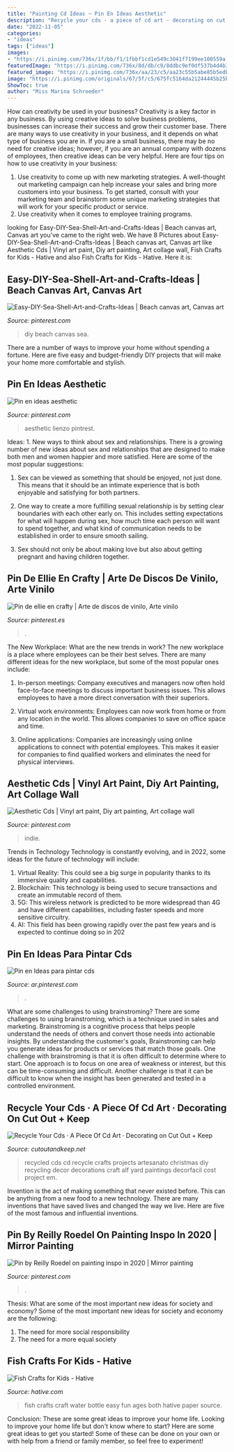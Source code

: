 ```yaml
---
title: "Painting Cd Ideas ~ Pin En Ideas Aesthetic"
description: "Recycle your cds · a piece of cd art · decorating on cut out + keep"
date: "2022-11-05"
categories:
- "ideas"
tags: ["ideas"]
images:
- "https://i.pinimg.com/736x/1f/bb/f1/1fbbf1cd1e549c3041f7199ee100559a.jpg"
featuredImage: "https://i.pinimg.com/736x/8d/db/c9/8ddbc9ef0df537b4d4b328829392bd4c.jpg"
featured_image: "https://i.pinimg.com/736x/aa/23/c5/aa23c55b5abe85b5edb67df201b1d553.jpg"
image: "https://i.pinimg.com/originals/67/5f/c5/675fc5164da21244445b25b310c21b50.jpg"
ShowToc: true
author: "Miss Marina Schroeder"
---
```



How can creativity be used in your business?
Creativity is a key factor in any business. By using creative ideas to solve business problems, businesses can increase their success and grow their customer base. There are many ways to use creativity in your business, and it depends on what type of business you are in. If you are a small business, there may be no need for creative ideas; however, if you are an annual company with dozens of employees, then creative ideas can be very helpful. Here are four tips on how to use creativity in your business: 
1) Use creativity to come up with new marketing strategies. A well-thought out marketing campaign can help increase your sales and bring more customers into your business. To get started, consult with your marketing team and brainstorm some unique marketing strategies that will work for your specific product or service. 
2) Use creativity when it comes to employee training programs.

	

		
looking for Easy-DIY-Sea-Shell-Art-and-Crafts-Ideas | Beach canvas art, Canvas art you've came to the right web. We have 8 Pictures about Easy-DIY-Sea-Shell-Art-and-Crafts-Ideas | Beach canvas art, Canvas art like Aesthetic Cds | Vinyl art paint, Diy art painting, Art collage wall, Fish Crafts for Kids - Hative and also Fish Crafts for Kids - Hative. Here it is:
		
    
## Easy-DIY-Sea-Shell-Art-and-Crafts-Ideas | Beach Canvas Art, Canvas Art

<img loading=lazy src="https://i.pinimg.com/736x/1f/bb/f1/1fbbf1cd1e549c3041f7199ee100559a.jpg" onerror="this.onerror=null;this.src='https://tse4.mm.bing.net/th?id=OIP.zgx6TtmOloOUbMdgeKCZ4AHaIz&amp;pid=15.1';" alt="Easy-DIY-Sea-Shell-Art-and-Crafts-Ideas | Beach canvas art, Canvas art">

_Source: pinterest.com_

>diy beach canvas sea. 

	

There are a number of ways to improve your home without spending a fortune. Here are five easy and budget-friendly DIY projects that will make your home more comfortable and stylish.

    
## Pin En Ideas Aesthetic

<img loading=lazy src="https://i.pinimg.com/736x/8d/db/c9/8ddbc9ef0df537b4d4b328829392bd4c.jpg" onerror="this.onerror=null;this.src='https://tse2.mm.bing.net/th?id=OIP.X6EYyx_42oU4IVFyXD7sPwHaNb&amp;pid=15.1';" alt="Pin en ideas aesthetic">

_Source: pinterest.com_

>aesthetic lienzo pintrest. 

	

Ideas: 1. New ways to think about sex and relationships.
There is a growing number of new ideas about sex and relationships that are designed to make both men and women happier and more satisfied. Here are some of the most popular suggestions:
1. Sex can be viewed as something that should be enjoyed, not just done. This means that it should be an intimate experience that is both enjoyable and satisfying for both partners.

2. One way to create a more fulfilling sexual relationship is by setting clear boundaries with each other early on. This includes setting expectations for what will happen during sex, how much time each person will want to spend together, and what kind of communication needs to be established in order to ensure smooth sailing.

3. Sex should not only be about making love but also about getting pregnant and having children together.

    
## Pin De Ellie En Crafty | Arte De Discos De Vinilo, Arte Vinilo

<img loading=lazy src="https://i.pinimg.com/736x/aa/23/c5/aa23c55b5abe85b5edb67df201b1d553.jpg" onerror="this.onerror=null;this.src='https://tse2.mm.bing.net/th?id=OIP.9kNvhgN3TnOuszpNyIS6bQHaJ3&amp;pid=15.1';" alt="Pin de ellie en crafty | Arte de discos de vinilo, Arte vinilo">

_Source: pinterest.es_

>. 

	

The New Workplace: What are the new trends in work?
The new workplace is a place where employees can be their best selves. There are many different ideas for the new workplace, but some of the most popular ones include:
1. In-person meetings: Company executives and managers now often hold face-to-face meetings to discuss important business issues. This allows employees to have a more direct conversation with their superiors.

2. Virtual work environments: Employees can now work from home or from any location in the world. This allows companies to save on office space and time.

3. Online applications: Companies are increasingly using online applications to connect with potential employees. This makes it easier for companies to find qualified workers and eliminates the need for physical interviews.

    
## Aesthetic Cds | Vinyl Art Paint, Diy Art Painting, Art Collage Wall

<img loading=lazy src="https://i.pinimg.com/736x/2d/fa/fb/2dfafb80f26e431428296576f28855d0.jpg" onerror="this.onerror=null;this.src='https://tse1.mm.bing.net/th?id=OIP.3ZIBiSHPR-_dmgW2rnEMwgHaJ3&amp;pid=15.1';" alt="Aesthetic Cds | Vinyl art paint, Diy art painting, Art collage wall">

_Source: pinterest.com_

>indie. 

	

Trends in Technology
Technology is constantly evolving, and in 2022, some ideas for the future of technology will include: 
1. Virtual Reality: This could see a big surge in popularity thanks to its immersive quality and capabilities. 
2. Blockchain: This technology is being used to secure transactions and create an immutable record of them. 
3. 5G: This wireless network is predicted to be more widespread than 4G and have different capabilities, including faster speeds and more sensitive circuitry. 
4. AI: This field has been growing rapidly over the past few years and is expected to continue doing so in 202
    
## Pin En Ideas Para Pintar Cds

<img loading=lazy src="https://i.pinimg.com/736x/ac/6a/cb/ac6acb6b3c537ad47948342fe0b6fb94.jpg" onerror="this.onerror=null;this.src='https://tse3.mm.bing.net/th?id=OIP.RgikRK6H6eC6ZoipGeSe6QHaH-&amp;pid=15.1';" alt="Pin en Ideas para pintar cds">

_Source: ar.pinterest.com_

>. 

	

What are some challenges to using brainstroming?
There are some challenges to using brainstroming, which is a technique used in sales and marketing. Brainstroming is a cognitive process that helps people understand the needs of others and convert those needs into actionable insights. By understanding the customer's goals, Brainstroming can help you generate ideas for products or services that match those goals.
One challenge with brainstroming is that it is often difficult to determine where to start. One approach is to focus on one area of weakness or interest, but this can be time-consuming and difficult. Another challenge is that it can be difficult to know when the insight has been generated and tested in a controlled environment.

    
## Recycle Your Cds · A Piece Of Cd Art · Decorating On Cut Out + Keep

<img loading=lazy src="http://images.coplusk.net/project_images/70785/image/100_0348_1287553122.jpg" onerror="this.onerror=null;this.src='https://tse3.mm.bing.net/th?id=OIP.AaJCB3CHfCK5h7MjbUbqHQHaJ4&amp;pid=15.1';" alt="Recycle Your Cds · A Piece Of Cd Art · Decorating on Cut Out + Keep">

_Source: cutoutandkeep.net_

>recycled cds cd recycle crafts projects artesanato christmas diy recycling decor decorations craft alf yard paintings decorfacil cost project em. 

	

Invention is the act of making something that never existed before. This can be anything from a new food to a new technology. There are many inventions that have saved lives and changed the way we live. Here are five of the most famous and influential inventions.

    
## Pin By Reilly Roedel On Painting Inspo In 2020 | Mirror Painting

<img loading=lazy src="https://i.pinimg.com/originals/67/5f/c5/675fc5164da21244445b25b310c21b50.jpg" onerror="this.onerror=null;this.src='https://tse2.mm.bing.net/th?id=OIP.oI0HnRU9CS5NQnaMfmKp5QHaJH&amp;pid=15.1';" alt="Pin by Reilly Roedel on painting inspo in 2020 | Mirror painting">

_Source: pinterest.com_

>. 

	

Thesis: What are some of the most important new ideas for society and economy?
Some of the most important new ideas for society and economy are the following: 
1. The need for more social responsibility 
2. The need for a more equal society 

    
## Fish Crafts For Kids - Hative

<img loading=lazy src="https://hative.com/wp-content/uploads/2015/01/fish-crafts/6-fish-crafts-for-kids.jpg" onerror="this.onerror=null;this.src='https://tse3.mm.bing.net/th?id=OIP.UBFQOjozlXsYe8alVAVqEwHaLH&amp;pid=15.1';" alt="Fish Crafts for Kids - Hative">

_Source: hative.com_

>fish crafts craft water bottle easy fun ages both hative paper source. 

	

Conclusion: These are some great ideas to improve your home life.
Looking to improve your home life but don't know where to start? Here are some great ideas to get you started! Some of these can be done on your own or with help from a friend or family member, so feel free to experiment!

